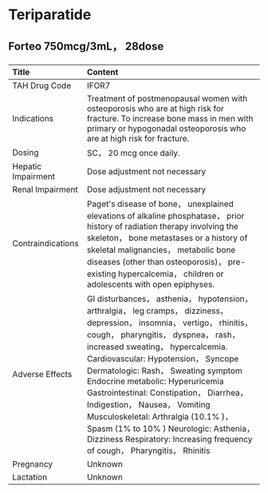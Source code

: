 # Teriparatide

## Forteo 750mcg/3mL， 28dose

##### 

| Title              | Content                                                                                                                                                                                                                                                                                                                                                                                                                                                                                                                                                            |
|:-------------------|:-------------------------------------------------------------------------------------------------------------------------------------------------------------------------------------------------------------------------------------------------------------------------------------------------------------------------------------------------------------------------------------------------------------------------------------------------------------------------------------------------------------------------------------------------------------------|
| TAH Drug Code      | IFOR7                                                                                                                                                                                                                                                                                                                                                                                                                                                                                                                                                              |
| Indications        | Treatment of postmenopausal women with osteoporosis who are at high risk for fracture. To increase bone mass in men with primary or hypogonadal osteoporosis who are at high risk for fracture.                                                                                                                                                                                                                                                                                                                                                                    |
| Dosing             | SC， 20 mcg once daily.                                                                                                                                                                                                                                                                                                                                                                                                                                                                                                                                            |
| Hepatic Impairment | Dose adjustment not necessary                                                                                                                                                                                                                                                                                                                                                                                                                                                                                                                                      |
| Renal Impairment   | Dose adjustment not necessary                                                                                                                                                                                                                                                                                                                                                                                                                                                                                                                                      |
| Contraindications  | Paget's disease of bone， unexplained elevations of alkaline phosphatase， prior history of radiation therapy involving the skeleton， bone metastases or a history of skeletal malignancies， metabolic bone diseases (other than osteoporosis)， pre-existing hypercalcemia， children or adolescents with open epiphyses.                                                                                                                                                                                                                                       |
| Adverse Effects    | GI disturbances， asthenia， hypotension， arthralgia， leg cramps， dizziness， depression， insomnia， vertigo， rhinitis， cough， pharyngitis， dyspnea， rash， increased sweating， hypercalcemia. Cardiovascular: Hypotension， Syncope Dermatologic: Rash， Sweating symptom Endocrine metabolic: Hyperuricemia Gastrointestinal: Constipation， Diarrhea， Indigestion， Nausea， Vomiting Musculoskeletal: Arthralgia (10.1% )， Spasm (1% to 10% ) Neurologic: Asthenia， Dizziness Respiratory: Increasing frequency of cough， Pharyngitis， Rhinitis |
| Pregnancy          | Unknown                                                                                                                                                                                                                                                                                                                                                                                                                                                                                                                                                            |
| Lactation          | Unknown                                                                                                                                                                                                                                                                                                                                                                                                                                                                                                                                                            |

